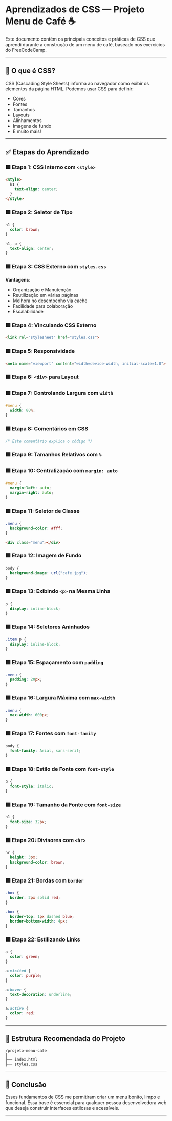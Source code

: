 # Aprendizados de CSS — Projeto Menu de Café ☕

Este documento contém os principais conceitos e práticas de CSS que aprendi durante a construção de um menu de café, baseado nos exercícios do FreeCodeCamp.

---

## 🧠 O que é CSS?

CSS (Cascading Style Sheets) informa ao navegador como exibir os elementos da página HTML. Podemos usar CSS para definir:

- Cores
- Fontes
- Tamanhos
- Layouts
- Alinhamentos
- Imagens de fundo
- E muito mais!

---

## ✅ Etapas do Aprendizado

### 🟩 Etapa 1: CSS Interno com `<style>`
```html
<style>
  h1 {
    text-align: center;
  }
</style>
```

### 🟩 Etapa 2: Seletor de Tipo
```css
h1 {
  color: brown;
}

h1, p {
  text-align: center;
}
```

### 🟩 Etapa 3: CSS Externo com `styles.css`
**Vantagens**:
- Organização e Manutenção
- Reutilização em várias páginas
- Melhora no desempenho via cache
- Facilidade para colaboração
- Escalabilidade

### 🟩 Etapa 4: Vinculando CSS Externo
```html
<link rel="stylesheet" href="styles.css">
```

### 🟩 Etapa 5: Responsividade
```html
<meta name="viewport" content="width=device-width, initial-scale=1.0">
```

### 🟩 Etapa 6: `<div>` para Layout

### 🟩 Etapa 7: Controlando Largura com `width`
```css
#menu {
  width: 80%;
}
```

### 🟩 Etapa 8: Comentários em CSS
```css
/* Este comentário explica o código */
```

### 🟩 Etapa 9: Tamanhos Relativos com `%`

### 🟩 Etapa 10: Centralização com `margin: auto`
```css
#menu {
  margin-left: auto;
  margin-right: auto;
}
```

### 🟩 Etapa 11: Seletor de Classe
```css
.menu {
  background-color: #fff;
}
```

```html
<div class="menu"></div>
```

### 🟩 Etapa 12: Imagem de Fundo
```css
body {
  background-image: url("cafe.jpg");
}
```

### 🟩 Etapa 13: Exibindo `<p>` na Mesma Linha
```css
p {
  display: inline-block;
}
```

### 🟩 Etapa 14: Seletores Aninhados
```css
.item p {
  display: inline-block;
}
```

### 🟩 Etapa 15: Espaçamento com `padding`
```css
.menu {
  padding: 20px;
}
```

### 🟩 Etapa 16: Largura Máxima com `max-width`
```css
.menu {
  max-width: 600px;
}
```

### 🟩 Etapa 17: Fontes com `font-family`
```css
body {
  font-family: Arial, sans-serif;
}
```

### 🟩 Etapa 18: Estilo de Fonte com `font-style`
```css
p {
  font-style: italic;
}
```

### 🟩 Etapa 19: Tamanho da Fonte com `font-size`
```css
h1 {
  font-size: 32px;
}
```

### 🟩 Etapa 20: Divisores com `<hr>`
```css
hr {
  height: 3px;
  background-color: brown;
}
```

### 🟩 Etapa 21: Bordas com `border`
```css
.box {
  border: 2px solid red;
}

.box {
  border-top: 1px dashed blue;
  border-bottom-width: 4px;
}
```

### 🟩 Etapa 22: Estilizando Links
```css
a {
  color: green;
}

a:visited {
  color: purple;
}

a:hover {
  text-decoration: underline;
}

a:active {
  color: red;
}
```

---

## 📁 Estrutura Recomendada do Projeto

```
/projeto-menu-cafe
│
├── index.html
├── styles.css
```

---

## 🚀 Conclusão

Esses fundamentos de CSS me permitiram criar um menu bonito, limpo e funcional. Essa base é essencial para qualquer pessoa desenvolvedora web que deseja construir interfaces estilosas e acessíveis.

---
